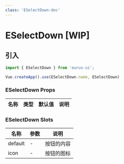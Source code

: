 ```yaml
---
class: 'ESelectDown-doc'
---
```

# ESelectDown [WIP]

## 引入

```javascript
import { ESelectDown } from 'eurus-ui';

Vue.createApp().use(ESelectDown.name, ESelectDown)
```
<!--
::::card button 类型

按钮的 type 分别为 default、tertiary、primary、info、success、warning 和 error。

:::code buttonType
<<< ../src/components/button/demo/Type.vue
:::
::::

 -->
### ESelectDown Props

| 名称 | 类型 | 默认值 | 说明 |
| --- | --- | --- | --- |



###  ESelectDown Slots

| 名称    | 参数 | 说明       |
| ------- | ---- | ---------- |
| default | -    | 按钮的内容 |
| icon    | -    | 按钮的图标 |
